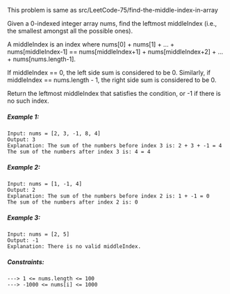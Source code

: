 This problem is same as src/LeetCode-75/find-the-middle-index-in-array

Given a 0-indexed integer array nums, find the leftmost middleIndex (i.e., the smallest amongst all the possible ones).

A middleIndex is an index where nums[0] + nums[1] + ... + nums[middleIndex-1] == nums[middleIndex+1] + nums[middleIndex+2] + ... + nums[nums.length-1].

If middleIndex == 0, the left side sum is considered to be 0. Similarly, if middleIndex == nums.length - 1, the right side sum is considered to be 0.

Return the leftmost middleIndex that satisfies the condition, or -1 if there is no such index.


##### Example 1:

~~~
Input: nums = [2, 3, -1, 8, 4]
Output: 3
Explanation: The sum of the numbers before index 3 is: 2 + 3 + -1 = 4
The sum of the numbers after index 3 is: 4 = 4
~~~

##### Example 2:

~~~
Input: nums = [1, -1, 4]
Output: 2
Explanation: The sum of the numbers before index 2 is: 1 + -1 = 0
The sum of the numbers after index 2 is: 0
~~~


##### Example 3:

~~~
Input: nums = [2, 5]
Output: -1
Explanation: There is no valid middleIndex.
~~~

##### Constraints:

~~~
---> 1 <= nums.length <= 100
---> -1000 <= nums[i] <= 1000
~~~